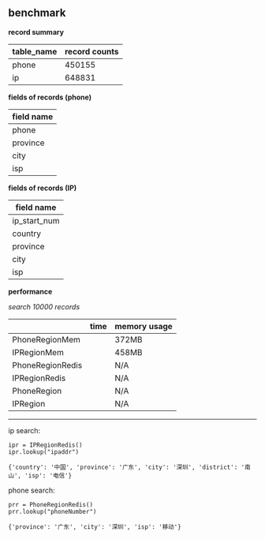 ## benchmark

**record summary**

| table_name | record counts |
| ---------- | ------------- |
| phone      | 450155        |
| ip         | 648831        |

**fields of records (phone)**

| field name |
| ---------- |
| phone      |
| province   |
| city       |
| isp        |

**fields of records (IP)**

| field name   |
| ------------ |
| ip_start_num |
| country      |
| province     |
| city         |
| isp          |


**performance**

*search 10000 records*

|                  | time | memory usage |
| ---------------- | ---------------------- | -------- |
| PhoneRegionMem   |                        | 372MB    |
| IPRegionMem      |                        | 458MB    |
| PhoneRegionRedis |                        | N/A |
| IPRegionRedis |                        | N/A |
| PhoneRegion |                        | N/A |
| IPRegion |                        | N/A |

------


ip search:

```
ipr = IPRegionRedis()
ipr.lookup("ipaddr")

{'country': '中国', 'province': '广东', 'city': '深圳', 'district': '南山', 'isp': '电信'}
```

phone search:

```
prr = PhoneRegionRedis()
prr.lookup("phoneNumber")

{'province': '广东', 'city': '深圳', 'isp': '移动'}
```
